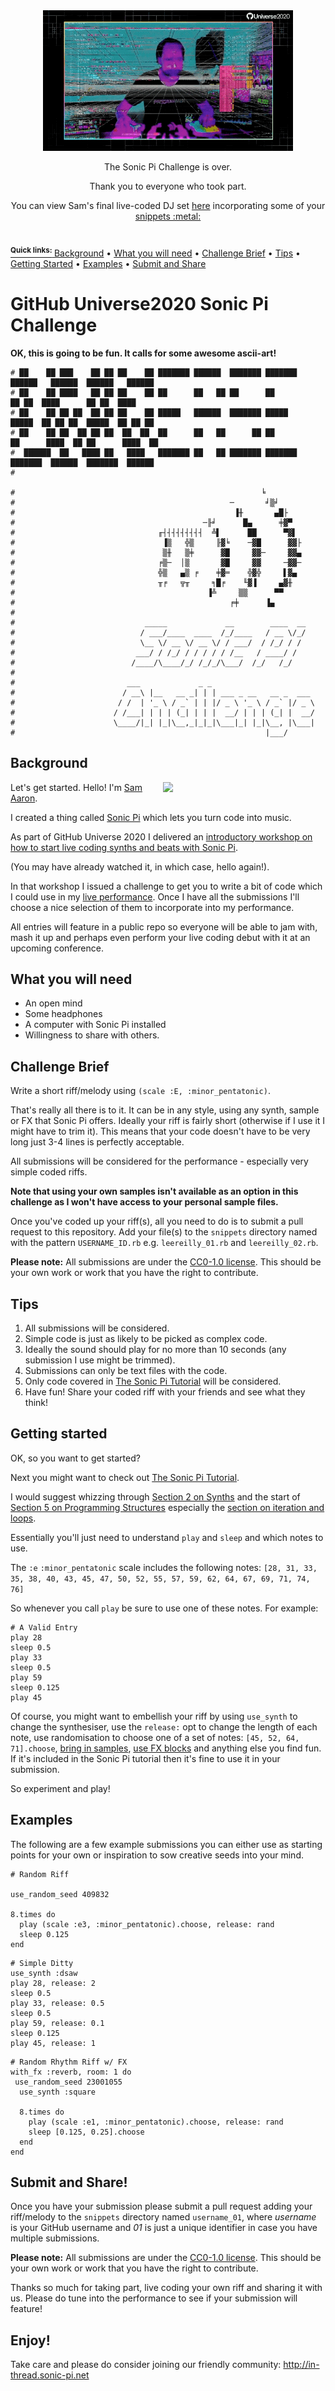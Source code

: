 <div align="center">
  <img src="sonic-pi-challenge.gif">
  <p>The Sonic Pi Challenge is over.</p>
  <p>Thank you to everyone who took part.</p>
  <p>You can view Sam's final live-coded DJ set <a href="https://www.youtube.com/watch?v=oa2dHlQ-kfs">here</a> incorporating some of your <a href="snuppets">snippets :metal:</p>
</div>

#

<sup>
  <strong>Quick links:</strong> <a href="#background">Background</a> • <a href="#what-you-will-need">What you will need</a> • <a href="#challenge-brief">Challenge Brief</a> • <a href="#tips">Tips</a> • <a href="#getting-started">Getting Started</a> • <a href="#examples">Examples</a> • <a href="#submit-and-share">Submit and Share</a>
</sup>

# GitHub Universe2020 Sonic Pi Challenge

__OK, this is going to be fun. It calls for some awesome ascii-art!__


```
# ██    ██ ███    ██ ██ ██    ██ ███████ ██████  ███████ ███████ ██████   ██████  ██████   ██████ 
# ██    ██ ████   ██ ██ ██    ██ ██      ██   ██ ██      ██           ██ ██  ████      ██ ██  ████ 
# ██    ██ ██ ██  ██ ██ ██    ██ █████   ██████  ███████ █████    █████  ██ ██ ██  █████  ██ ██ ██ 
# ██    ██ ██  ██ ██ ██  ██  ██  ██      ██   ██      ██ ██      ██      ████  ██ ██      ████  ██ 
#  ██████  ██   ████ ██   ████   ███████ ██   ██ ███████ ███████ ███████  ██████  ███████  ██████  
#                                                                                                  
#                                                       ╘
#                                                ─       ╛▒╛
#                                                 ▐╫       ▄█├
#                                          ─╟╛      █▄      ╪▓▀
#                                ╓┤┤┤┤┤┤┤┤┤  ╩▌      ██      ▀▓▌
#                                 ▐▒   ╬▒     ╟▓╘    ─▓█      ▓▓├
#                                 ▒╫   ▒╪      ▓█     ▓▓─     ▓▓▄
#                                ╒▒─  │▒       ▓█     ▓▓     ─▓▓─
#                                ╬▒   ▄▒ ╒    ╪▓═    ╬▓╬     ▌▓▄
#                                ╥╒   ╦╥     ╕█╒    ╙▓▐     ▄▓╫
#                                           ▐╩     ▒▒      ▀▀
#                                                ╒╪      ▐▄
#                        
#                             _____             __        ____  __
#                            / ___/____  ____  /_/____   / __ \/_/
#                            \__ \/ __ \/ __ \/ / ___/  / /_/ / /
#                           ___/ / /_/ / / / / / /__   / ____/ /
#                          /____/\____/_/ /_/_/\___/  /_/   /_/
#                        
#                         ___             _ _         
#                        / __\ |__   __ _| | | ___ _ __   __ _  ___ 
#                       / /  | '_ \ / _` | | |/ _ \ '_ \ / _` |/ _ \
#                      / /___| | | | (_| | | |  __/ | | | (_| |  __/
#                      \____/|_| |_|\__,_|_|_|\___|_| |_|\__, |\___|
#                                                        |___/      
```

## Background

<img align="right" src="https://githubuniverse.com/assets/img/speakers/Sam_Aaron_Headshot.jpg" width="260">

Let's get started. Hello! I'm <a href="http://sam.aaron.name/">Sam Aaron</a>.

I created a thing called [Sonic Pi](https://sonic-pi.net/) 
which lets you turn code into music. 

As part of GitHub Universe 2020 I delivered an [introductory workshop on
how to start live coding synths and beats with Sonic Pi](https://githubuniverse.com/Express-yourself-with-code-Learn%20to%20live%20code%20beats%20and%20riffs%20with%20Sonic%20Pi/). 

(You may have already watched it, in which case, hello again!).

In that workshop I issued a challenge to get you to write a bit of code
which I could use in my [live performance](https://githubuniverse.com/Closing-performance-live-coded-DJ-set-with-Sam-Aaron-on-Sonic-PI/). Once I have all the
submissions I'll choose a nice selection of them to incorporate into my
performance.

All entries will feature in a public repo so everyone will be able to
jam with, mash it up and perhaps even perform your live coding debut
with it at an upcoming conference.


## What you will need

* An open mind
* Some headphones
* A computer with Sonic Pi installed
* Willingness to share with others.


## Challenge Brief

Write a short riff/melody using `(scale :E, :minor_pentatonic)`.

That's really all there is to it. It can be in any style, using any
synth, sample or FX that Sonic Pi offers. Ideally your riff is fairly
short (otherwise if I use it I might have to trim it). This means that
your code doesn't have to be very long just 3-4 lines is perfectly
acceptable.

All submissions will be considered for the performance - especially very
simple coded riffs.

__Note that using your own samples isn't available as an option in this
challenge as I won't have access to your personal sample files.__

Once you've coded up your riff(s), all you need to do is to submit a pull request to this repository. Add your file(s) to the `snippets` directory named with the pattern `USERNAME_ID.rb` e.g. `leereilly_01.rb` and `leereilly_02.rb`.

**Please note:** All submissions are under the [CC0-1.0 license](LICENSE.md). This should be your own work or work that you have the right to contribute.

## Tips

1. All submissions will be considered.
2. Simple code is just as likely to be picked as complex code.
3. Ideally the sound should play for no more than 10 seconds (any submission I use might be trimmed).
4. Submissions can only be text files with the code.
5. Only code covered in [The Sonic Pi Tutorial](https://sonic-pi.net/tutorial) will be considered.
6. Have fun! Share your coded riff with your friends and see what they think!

## Getting started

OK, so you want to get started? 

Next you might want to check out [The Sonic Pi Tutorial](https://sonic-pi.net/tutorial). 

I would suggest whizzing through [Section 2 on Synths](https://sonic-pi.net/tutorial#section-2) 
and the start of [Section 5 on Programming Structures](https://sonic-pi.net/tutorial#section-5)
especially the [section on iteration and loops](https://sonic-pi.net/tutorial#section-5-2).

Essentially you'll just need to understand `play` and `sleep` and which
notes to use. 

The `:e` `:minor_pentatonic` scale includes the following
notes:
`[28, 31, 33, 35, 38, 40, 43, 45, 47, 50, 52, 55, 57, 59, 62, 64, 67, 69, 71, 74, 76]`

So whenever you call `play` be sure to use one of these notes. For example:

```
# A Valid Entry
play 28
sleep 0.5
play 33
sleep 0.5
play 59
sleep 0.125
play 45
```

Of course, you might want to embellish your riff by using `use_synth` to
change the synthesiser, use the `release:` opt to change the length of
each note, use randomisation to choose one of a set of notes: `[45, 52, 64, 71].choose`, 
[bring in samples](https://sonic-pi.net/tutorial#section-3),
[use FX blocks](https://sonic-pi.net/tutorial#section-6) and anything
else you find fun. If it's included in the Sonic Pi tutorial then it's
fine to use it in your submission.

So experiment and play!

## Examples

The following are a few example submissions you can either use as
starting points for your own or inspiration to sow creative seeds into
your mind.

```
# Random Riff

use_random_seed 409832 

8.times do
  play (scale :e3, :minor_pentatonic).choose, release: rand
  sleep 0.125
end

```

```
# Simple Ditty
use_synth :dsaw 
play 28, release: 2
sleep 0.5
play 33, release: 0.5
sleep 0.5
play 59, release: 0.1
sleep 0.125
play 45, release: 1
```

```
# Random Rhythm Riff w/ FX
with_fx :reverb, room: 1 do
 use_random_seed 23001055 
  use_synth :square

  8.times do
    play (scale :e1, :minor_pentatonic).choose, release: rand
    sleep [0.125, 0.25].choose
  end
end
```

## Submit and Share!

Once you have your submission please submit a pull request adding your riff/melody to the `snippets` directory named `username_01`, where _username_ is your GitHub username and _01_ is just a unique identifier in case you have multiple submissions.

**Please note:** All submissions are under the [CC0-1.0 license](LICENSE.md). This should be your own work or work that you have the right to contribute.

Thanks so much for taking part, live coding your own riff and sharing it with us. Please do tune into the performance to see if your submission will feature!

## Enjoy!

Take care and please do consider joining our friendly community:
http://in-thread.sonic-pi.net

